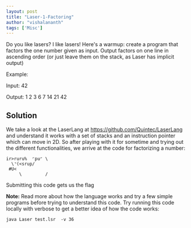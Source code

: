 ```yaml
---
layout: post
title: "Laser-1-Factoring"
author: "vishalananth"
tags: ['Misc']
---
```


Do you like lasers? I like lasers! Here's a warmup: create a program that factors the one number given as input. Output factors on one line in ascending order (or just leave them on the stack, as Laser has implicit output)

Example:

Input: 42

Output: 1 2 3 6 7 14 21 42

## Solution

We take a look at the LaserLang at https://github.com/Quintec/LaserLang and understand it works with a set of stacks and an instruction pointer which can move in 2D. So after playing with it for sometime and trying out the different functionalities, we arrive at the code for factorizing a number:

```
ir>ruru%  ⌜pu⌜ \
  \⌝(<srup/
 #U<         
     \         /
```
Submitting this code gets us the flag

**Note:** Read more about how the language works and try a few simple programs before trying to understand this code. Try running this code locally with verbose to get a better idea of how the code works:
```
java Laser test.lsr  -v 36
```

